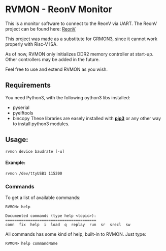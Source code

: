 # RVMON - ReonV Monitor

This is a monitor software to connect to the ReonV via UART.
The ReonV project can be found here: [ReonV](https://github.com/lcbcFoo/ReonV)

This project was made as a substitute for GRMON3, since it cannot work properly with Risc-V ISA.

As of now, RVMON only initializes DDR2 memory controller at start-up. Other controllers may be added in the future.

Feel free to use and extend RVMON as you wish.

## Requirements

You need Python3, with the following oython3 libs installed:
- pyserial
- pyelftools
- bincopy
These libraries are easely installed with [__pip3__](https://pip.pypa.io/en/stable/installing/) or any other way to install python3 modules.

## Usage:
```
rvmon device baudrate [-u]
```
#### Example:
```bash
rvmon /dev/ttyUSB1 115200
```


### Commands

To get a list of available commands:
```
RVMON> help

Documented commands (type help <topic>):
========================================
conn  fix  help  i  load  q  replay  run  sr  srecl  sw

```

All commands has some kind of help, built-in to RVMON. Just type:
```
RVMON> help commandName
```
